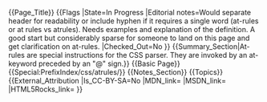 {{Page_Title}}
{{Flags
|State=In Progress
|Editorial notes=Would separate header for readability or include hyphen if it requires a single word (at-rules or at rules vs atrules). Needs examples and explanation of the definition. A good start but considerably sparse for someone to land on this page and get clarification on at-rules.
|Checked_Out=No
}}
{{Summary_Section|At-rules are special instructions for the CSS parser. They are invoked by an at-keyword preceded by an "@" sign.}}
{{Basic Page}}
{{Special:PrefixIndex/css/atrules/}}
{{Notes_Section}}
{{Topics}}
{{External_Attribution
|Is_CC-BY-SA=No
|MDN_link=
|MSDN_link=
|HTML5Rocks_link=
}}